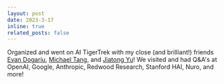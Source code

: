 ```yaml
---
layout: post
date: 2023-3-17
inline: true
related_posts: false
---
```


Organized and went on AI TigerTrek with my close (and brilliant!) friends [Evan Dogariu](https://edogariu.github.io/), [Michael Tang](https://michaeltang.xyz/), and [Jiatong Yu](https://www.cs.princeton.edu/~jiatongy/)! We visited and had Q&A's at OpenAI, Google, Anthropic, Redwood Research, Stanford HAI, Nuro, and more!

